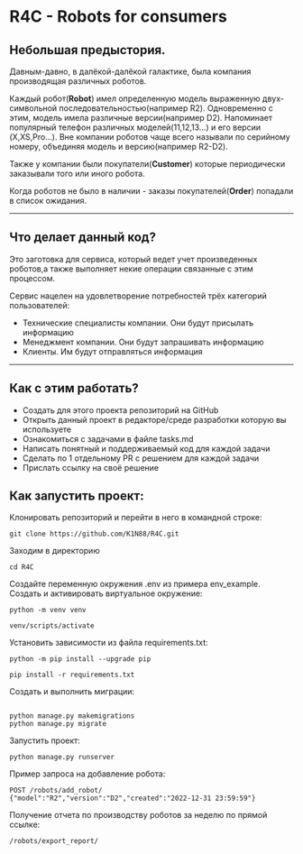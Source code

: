 # R4C - Robots for consumers

## Небольшая предыстория.
Давным-давно, в далёкой-далёкой галактике, была компания производящая различных 
роботов. 

Каждый робот(**Robot**) имел определенную модель выраженную двух-символьной 
последовательностью(например R2). Одновременно с этим, модель имела различные 
версии(например D2). Напоминает популярный телефон различных моделей(11,12,13...) и его версии
(X,XS,Pro...). Вне компании роботов чаще всего называли по серийному номеру, объединяя модель и версию(например R2-D2).

Также у компании были покупатели(**Customer**) которые периодически заказывали того или иного робота. 

Когда роботов не было в наличии - заказы покупателей(**Order**) попадали в список ожидания.

---
## Что делает данный код?
Это заготовка для сервиса, который ведет учет произведенных роботов,а также 
выполняет некие операции связанные с этим процессом.

Сервис нацелен на удовлетворение потребностей трёх категорий пользователей:
- Технические специалисты компании. Они будут присылать информацию
- Менеджмент компании. Они будут запрашивать информацию
- Клиенты. Им будут отправляться информация
___

## Как с этим работать?
- Создать для этого проекта репозиторий на GitHub
- Открыть данный проект в редакторе/среде разработки которую вы используете
- Ознакомиться с задачами в файле tasks.md
- Написать понятный и поддерживаемый код для каждой задачи 
- Сделать по 1 отдельному PR с решением для каждой задачи
- Прислать ссылку на своё решение

## Как запустить проект:

Клонировать репозиторий и перейти в него в командной строке:

```
git clone https://github.com/K1N88/R4C.git
```
Заходим в директорию
```
cd R4C
```

Cоздайте переменную окружения .env из примера env_example. 
Cоздать и активировать виртуальное окружение:

```
python -m venv venv
```

```
venv/scripts/activate
```

Установить зависимости из файла requirements.txt:

```
python -m pip install --upgrade pip
```

```
pip install -r requirements.txt
```

Создать и выполнить миграции:

```

python manage.py makemigrations
python manage.py migrate
```

Запустить проект:

```
python manage.py runserver
```

Пример запроса на добавление робота:

```
POST /robots/add_robot/
{"model":"R2","version":"D2","created":"2022-12-31 23:59:59"}
```

Получение отчета по производству роботов за неделю по прямой ссылке:

```
/robots/export_report/
```
